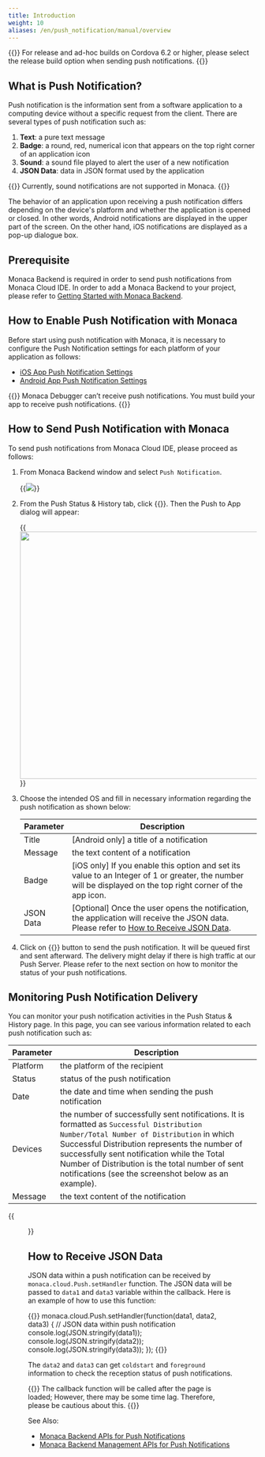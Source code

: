 ```yaml
---
title: Introduction
weight: 10
aliases: /en/push_notification/manual/overview
---
```


{{<note>}}
    For release and ad-hoc builds on Cordova 6.2 or higher, please select the release build option when sending push notifications.
{{</note>}}

## What is Push Notification?

Push notification is the information sent from a software application to
a computing device without a specific request from the client. There are
several types of push notification such as:

1.  **Text**: a pure text message
2.  **Badge**: a round, red, numerical icon that appears on the top right
    corner of an application icon
3.  **Sound**: a sound file played to alert the user of a new notification
4.  **JSON Data**: data in JSON format used by the application

{{<note>}}
    Currently, sound notifications are not supported in Monaca.
{{</note>}}

The behavior of an application upon receiving a push notification
differs depending on the device's platform and whether the application
is opened or closed. In other words, Android notifications are displayed
in the upper part of the screen. On the other hand, iOS notifications
are displayed as a pop-up dialogue box.

## Prerequisite

Monaca Backend is required in order to send push notifications from Monaca Cloud IDE. In order to add a Monaca Backend to your project, please refer to [Getting Started with Monaca Backend](../../backend/new_backend/getting_started/).

## How to Enable Push Notification with Monaca

Before start using push notification with Monaca, it is necessary to
configure the Push Notification settings for each platform of your
application as follows:

- [iOS App Push Notification Settings](../apns)
- [Android App Push Notification Settings](../gcm)

{{<note>}}
    Monaca Debugger can’t receive push notifications. You must build your app to receive push notifications.
{{</note>}}

## How to Send Push Notification with Monaca

To send push notifications from Monaca Cloud IDE, please proceed as follows:

1.  From Monaca Backend window and select `Push Notification`.

    {{<img src="/images/backend/overview/push_notification.png">}}

3.  From the Push Status & History tab, click {{<guilabel name="Push to App">}}. Then the
    Push to App dialog will appear:

    {{<img src="/images/backend/overview/push_dialog.png" width="500">}}

4.  Choose the intended OS and fill in necessary information regarding the push notification as
    shown below:

    | Parameter | Description |
    |-----------|-------------|
    | Title | [Android only] a title of a notification |
    | Message | the text content of a notification |
    | Badge | [iOS only] If you enable this option and set its value to an Integer of 1 or greater, the number will be displayed on the top right corner of the app icon. |
    | JSON Data | [Optional] Once the user opens the notification, the application will receive the JSON data. Please refer to [How to Receive JSON Data](#how-to-receive-json-data). |

6.  Click on {{<guilabel name="Add">}} button to send the push notification. It will be queued
    first and sent afterward. The delivery might delay if there is high
    traffic at our Push Server. Please refer to the next section on how
    to monitor the status of your push notifications.

## Monitoring Push Notification Delivery

You can monitor your push notification activities in the Push Status &
History page. In this page, you can see various information related to
each push notification such as:

| Parameter | Description |
|-----------|-------------|
| Platform | the platform of the recipient |
| Status | status of the push notification |
| Date | the date and time when sending the push notification |
| Devices | the number of successfully sent notifications. It is formatted as `Successful Distribution Number/Total Number of Distribution` in which Successful Distribution represents the number of successfully sent notification while the Total Number of Distribution is the total number of sent notifications (see the screenshot below as an example). |
| Message | the text content of the notification |

{{<figure src="/images/backend/overview/3.png">}}

## How to Receive JSON Data

JSON data within a push notification can be received by
`monaca.cloud.Push.setHandler` function. The JSON data will be passed to
`data1` and `data3` variable within the callback. Here is an example of how to use
this function:

{{<highlight javascript>}}
monaca.cloud.Push.setHandler(function(data1, data2, data3) {
  // JSON data within push notification
  console.log(JSON.stringify(data1));
  console.log(JSON.stringify(data2));
  console.log(JSON.stringify(data3));
});
{{</highlight>}}

The `data2` and `data3` can get `coldstart` and `foreground` information to check the reception status of push notifications.

{{<note>}}
    The callback function will be called after the page is loaded; However, there may be some time lag. Therefore, please be cautious about this.
{{</note>}}

See Also:

- [Monaca Backend APIs for Push Notifications](/en/reference/monaca_api/cloud/push)
- [Monaca Backend Management APIs for Push Notifications](/en/reference/monaca_api/cloud_management/push)
